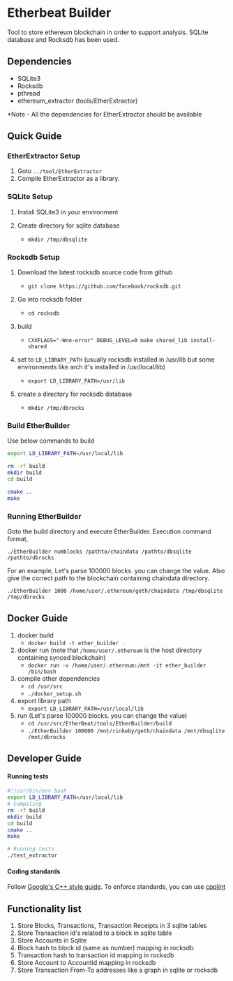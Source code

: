 # Etherbeat Builder

Tool to store ethereum blockchain in order to support analysis. SQLite database and Rocksdb has been used. 

## Dependencies
- SQLite3
- Rocksdb
- pthread
- ethereum_extractor (tools/EtherExtractor)


*Note - All the dependencies for EtherExtractor should be available

## Quick Guide

### EtherExtractor Setup

1. Goto `../tool/EtherExtractor`
2. Compile EtherExtractor as a library.

### SQLite Setup

1. Install SQLite3 in your environment

2. Create directory for sqlite database
   - `mkdir /tmp/dbsqlite`

### Rocksdb Setup

1. Download the latest rocksdb source code from github
   - `git clone https://github.com/facebook/rocksdb.git`

2. Go into rocksdb folder
   - `cd rocksdb`

3. build
   - `CXXFLAGS="-Wno-error" DEBUG_LEVEL=0 make shared_lib install-shared`

4. set to `LD_LIBRARY_PATH` (usually rocksdb installed in /usr/lib but some environments like arch it's installed in /usr/local/lib)
   - `export LD_LIBRARY_PATH=/usr/lib`

5. create a directory for rocksdb database
   - `mkdir /tmp/dbrocks`

### Build EtherBuilder

Use below commands to build
```sh
export LD_LIBRARY_PATH=/usr/local/lib

rm -rf build
mkdir build
cd build

cmake ..
make
```

### Running EtherBuilder

Goto the build directory and execute EtherBuilder. Execution command format,

`./EtherBuilder numblocks /pathto/chaindata /pathto/dbsqlite /pathto/dbrocks`


For an example, Let's parse 100000 blocks. you can change the value. Also give the correct path to the blockchain containing chaindata directory.

`./EtherBuilder 1000 /home/user/.ethereum/geth/chaindata /tmp/dbsqlite /tmp/dbrocks`


## Docker Guide

1. docker build
   - `docker build -t ether_builder .`
2. docker run (note that `/home/user/.ethereum` is the host directory containing synced blockchain)
   - `docker run -v /home/user/.ethereum:/mnt -it ether_builder /bin/bash`
3. compile other dependencies
   - `cd /usr/src`
   - `./docker_setup.sh`
4. export library path
   - `export LD_LIBRARY_PATH=/usr/local/lib`
5. run (Let's parse 100000 blocks. you can change the value)
   - `cd /usr/src/EtherBeat/tools/EtherBuilder/build`
   - `./EtherBuilder 100000 /mnt/rinkeby/geth/chaindata /mnt/dbsqlite /mnt/dbrocks`

## Developer Guide

#### Running tests
```sh
#!/usr/bin/env bash
export LD_LIBRARY_PATH=/usr/local/lib
# Compiling
rm -rf build
mkdir build
cd build
cmake ..
make

# Running tests
./test_extractor
```

#### Coding standards
Follow [Google's C++ style guide](http://google.github.io/styleguide/cppguide.html). To enforce standards, you can use [cpplint](https://github.com/cpplint/cpplint)



## Functionality list

1. Store Blocks, Transactions, Transaction Receipts in 3 sqlite tables
2. Store Transaction id's related to a block in sqlite table
3. Store Accounts in Sqlite
4. Block hash to block id (same as number) mapping in rocksdb
5. Transaction hash to transaction id mapping in rocksdb
6. Store Account to Accountid mapping in rocksdb
7. Store Transaction From-To addresses like a graph in sqlite or rocksdb
